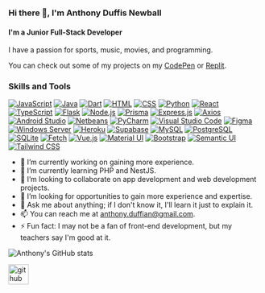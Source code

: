 ### Hi there 👋, I'm Anthony Duffis Newball
#### I'm a Junior Full-Stack Developer

I have a passion for sports, music, movies, and programming.

You can check out some of my projects on my [CodePen](https://codepen.io/blackanthony14) or [Replit](https://replit.com/@blackanthony14).

### Skills and Tools

[![JavaScript](https://img.shields.io/badge/JavaScript-FFDD00?style=for-the-badge&logo=javascript&logoColor=black)](https://developer.mozilla.org/en-US/docs/Web/JavaScript)
[![Java](https://img.shields.io/badge/Java-007396?style=for-the-badge&logo=java&logoColor=white)](https://www.java.com/)
[![Dart](https://img.shields.io/badge/Dart-0175C2?style=for-the-badge&logo=dart&logoColor=white)](https://dart.dev/)
[![HTML](https://img.shields.io/badge/HTML5-E34F26?style=for-the-badge&logo=html5&logoColor=white)](https://developer.mozilla.org/en-US/docs/Web/HTML)
[![CSS](https://img.shields.io/badge/CSS3-1572B6?style=for-the-badge&logo=css3&logoColor=white)](https://developer.mozilla.org/en-US/docs/Web/CSS)
[![Python](https://img.shields.io/badge/Python-3776AB?style=for-the-badge&logo=python&logoColor=white)](https://www.python.org/)
[![React](https://img.shields.io/badge/React-61DAFB?style=for-the-badge&logo=react&logoColor=black)](https://reactjs.org/)
[![TypeScript](https://img.shields.io/badge/TypeScript-3178C6?style=for-the-badge&logo=typescript&logoColor=white)](https://www.typescriptlang.org/)
[![Flask](https://img.shields.io/badge/Flask-000000?style=for-the-badge&logo=flask&logoColor=white)](https://flask.palletsprojects.com/)
[![Node.js](https://img.shields.io/badge/Node.js-339933?style=for-the-badge&logo=node.js&logoColor=white)](https://nodejs.org/)
[![Prisma](https://img.shields.io/badge/Prisma-2D3748?style=for-the-badge&logo=prisma&logoColor=white)](https://www.prisma.io/)
[![Express.js](https://img.shields.io/badge/Express.js-000000?style=for-the-badge&logo=express&logoColor=white)](https://expressjs.com/)
[![Axios](https://img.shields.io/badge/Axios-007ACC?style=for-the-badge&logo=axios&logoColor=white)](https://axios-http.com/)
[![Android Studio](https://img.shields.io/badge/Android%20Studio-3DDC84?style=for-the-badge&logo=android-studio&logoColor=white)](https://developer.android.com/studio)
[![Netbeans](https://img.shields.io/badge/Netbeans-1B6AC6?style=for-the-badge&logo=netbeans&logoColor=white)](https://netbeans.org/)
[![PyCharm](https://img.shields.io/badge/PyCharm-000000?style=for-the-badge&logo=pycharm&logoColor=white)](https://www.jetbrains.com/pycharm/)
[![Visual Studio Code](https://img.shields.io/badge/Visual%20Studio%20Code-007ACC?style=for-the-badge&logo=visual-studio-code&logoColor=white)](https://code.visualstudio.com/)
[![Figma](https://img.shields.io/badge/Figma-F24E1E?style=for-the-badge&logo=figma&logoColor=white)](https://www.figma.com/)
[![Windows Server](https://img.shields.io/badge/Windows%20Server-0078D6?style=for-the-badge&logo=windows-server&logoColor=white)](https://www.microsoft.com/en-us/cloud-platform/windows-server)
[![Heroku](https://img.shields.io/badge/Heroku-430098?style=for-the-badge&logo=heroku&logoColor=white)](https://www.heroku.com/)
[![Supabase](https://img.shields.io/badge/Supabase-0048FF?style=for-the-badge&logo=supabase&logoColor=white)](https://supabase.io/)
[![MySQL](https://img.shields.io/badge/MySQL-4479A1?style=for-the-badge&logo=mysql&logoColor=white)](https://www.mysql.com/)
[![PostgreSQL](https://img.shields.io/badge/PostgreSQL-336791?style=for-the-badge&logo=postgresql&logoColor=white)](https://www.postgresql.org/)
[![SQLite](https://img.shields.io/badge/SQLite-003B57?style=for-the-badge&logo=sqlite&logoColor=white)](https://sqlite.org/)
[![Fetch](https://img.shields.io/badge/Fetch-00C7B7?style=for-the-badge&logo=fetch&logoColor=white)](https://developer.mozilla.org/en-US/docs/Web/API/Fetch_API)
[![Vue.js](https://img.shields.io/badge/Vue.js-4FC08D?style=for-the-badge&logo=vue.js&logoColor=black)](https://vuejs.org/)
[![Material UI](https://img.shields.io/badge/Material%20UI-0081CB?style=for-the-badge&logo=material-ui&logoColor=white)](https://mui.com/)
[![Bootstrap](https://img.shields.io/badge/Bootstrap-7952B3?style=for-the-badge&logo=bootstrap&logoColor=white)](https://getbootstrap.com/)
[![Semantic UI](https://img.shields.io/badge/Semantic%20UI-35BDB2?style=for-the-badge&logo=semantic-ui&logoColor=white)](https://semantic-ui.com/)
[![Tailwind CSS](https://img.shields.io/badge/Tailwind%20CSS-38B2AC?style=for-the-badge&logo=tailwind-css&logoColor=white)](https://tailwindcss.com/)

- 🔭 I’m currently working on gaining more experience. 
- 🌱 I’m currently learning PHP and NestJS.
- 👯 I’m looking to collaborate on app development and web development projects. 
- 🤔 I’m looking for opportunities to gain more experience and expertise. 
- 💬 Ask me about anything; if I don't know it, I'll learn it just to explain it. 
- 📫 You can reach me at anthony.duffian@gmail.com. 
- ⚡ Fun fact: I may not be a fan of front-end development, but my teachers say I'm good at it.

![Anthony's GitHub stats](https://github-readme-stats.vercel.app/api?username=blackanthony14&show_icons=true&theme=radical)


[<img src='https://cdn.jsdelivr.net/npm/simple-icons@3.0.1/icons/github.svg' alt='github' height='40'>](https://github.com/blackanthony14)




